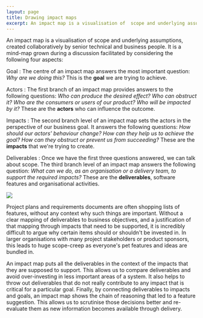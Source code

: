 ```yaml
---
layout: page
title: Drawing impact maps
excerpt: An impact map is a visualisation of  scope and underlying assumptions, created collaboratively by senior technical and business people.
---
```


An impact map is a visualisation of  scope and underlying assumptions, created collaboratively by senior technical and business people. It is a mind-map grown during a discussion facilitated by considering the following four aspects:

Goal
: The centre of an impact map answers the most important question: _Why are we doing this?_ This is the __goal__ we are trying to achieve.

Actors
: The first branch of an impact map provides answers to the following questions: _Who can produce the desired effect? Who can obstruct it? Who are the consumers or users of our product? Who will be impacted by it?_ These are the __actors__ who can influence the outcome.

Impacts
: The second branch level of an impact map sets the actors in the perspective of our business goal. It answers the following questions: _How should our actors' behaviour change? How can they help us to achieve the goal? How can they obstruct or prevent us from succeeding?_ These are the __impacts__ that we're trying to create.

Deliverables
: Once we have the first three questions answered, we can talk about scope. The third branch level of an impact map answers the following question: _What can we do, as an organisation or a delivery team, to support the required impacts?_ These are the __deliverables__, software features and organisational activities.
        
![](/assets/im_template.png)

Project plans and requirements documents are often shopping lists of features, without any context why such things are important. Without a clear mapping of deliverables to business objectives, and a justification of that mapping through impacts that need to be supported, it is incredibly difficult to argue why certain items should or shouldn't be invested in. In larger organisations with many project stakeholders or product sponsors, this leads to huge scope-creep as everyone's pet features and ideas are bundled in.
      
An impact map puts all the deliverables in the context of the impacts that they are supposed to support. This allows us to compare deliverables and avoid over-investing in less important areas of a system. It also helps to throw out deliverables that do not really contribute to any impact that is critical for a particular goal. Finally, by connecting deliverables to impacts and goals, an impact map shows the chain of reasoning that led to a feature suggestion. This allows us to scrutinise those decisions better and re-evaluate them as new information becomes available through delivery.

